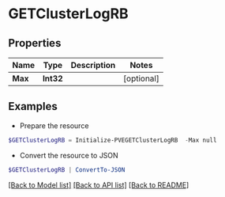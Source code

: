 # GETClusterLogRB
## Properties

Name | Type | Description | Notes
------------ | ------------- | ------------- | -------------
**Max** | **Int32** |  | [optional] 

## Examples

- Prepare the resource
```powershell
$GETClusterLogRB = Initialize-PVEGETClusterLogRB  -Max null
```

- Convert the resource to JSON
```powershell
$GETClusterLogRB | ConvertTo-JSON
```

[[Back to Model list]](../README.md#documentation-for-models) [[Back to API list]](../README.md#documentation-for-api-endpoints) [[Back to README]](../README.md)

